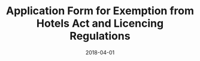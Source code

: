 ---
layout: post
title:  "Application Form for Exemption from Hotels Act and Licencing Regulations"
date:   2018-04-01
file_url: "/media/forms-&-templates/files/application-form-for-exemption.doc"
---